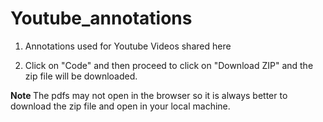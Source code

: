 # Youtube_annotations


1. Annotations used for Youtube Videos shared here

2. Click on "Code" and then proceed to click on "Download ZIP" and the zip file will be downloaded. 

<b> Note </b> The pdfs may not open in the browser so it is always better to download the zip file and open in your local machine. 
